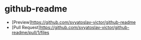 # github-readme
- [Preview]https://github.com/svyatoslav-victor/github-readme
- [Pull Request]https://github.com/svyatoslav-victor/github-readme/pull/1/files